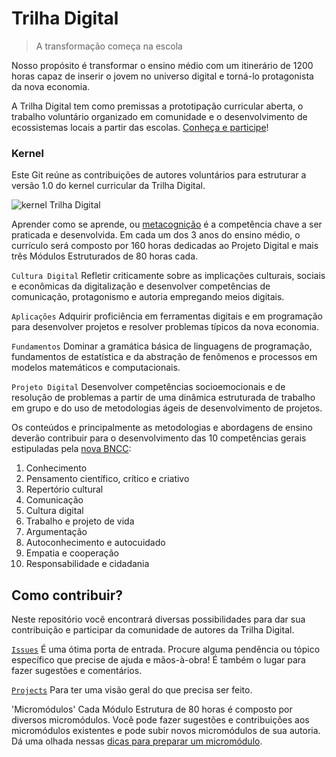 # Trilha Digital
> A transformação começa na escola

Nosso propósito é transformar o ensino médio com um itinerário de 1200 horas capaz de inserir o jovem no universo digital e torná-lo protagonista da nova economia.

A Trilha Digital tem como premissas a prototipação curricular aberta, o trabalho voluntário organizado em comunidade e o desenvolvimento de ecossistemas locais a partir das escolas. [Conheça e participe](https://www.canva.com/design/DADeDqLa6MQ/bBgCNGM6knhY0TXNUCbwgw/view?website#2:trilha-digital:6)!

### Kernel

Este Git reúne as contribuições de autores voluntários para estruturar a versão 1.0 do kernel curricular da Trilha Digital.

![kernel Trilha Digital](https://github.com/mauro-zac/Trilha-Digital/blob/master/Trilha%20Digital.jpg)

Aprender como se aprende, ou [metacognição](https://en.wikipedia.org/wiki/Metacognition) é a competência chave a ser praticada e desenvolvida. Em cada um dos 3 anos do ensino médio, o currículo será composto por 160 horas dedicadas ao Projeto Digital e mais três Módulos Estruturados de 80 horas cada.

`Cultura Digital` Refletir criticamente sobre as implicações culturais, sociais e econômicas da digitalização e desenvolver competências de comunicação, protagonismo e autoria empregando meios digitais. 

`Aplicações` Adquirir proficiência em ferramentas digitais e em programação para desenvolver projetos e resolver problemas típicos da nova economia.

`Fundamentos` Dominar a gramática básica de linguagens de programação, fundamentos de estatística e da abstração de fenômenos e processos em modelos matemáticos e computacionais.

`Projeto Digital` Desenvolver competências socioemocionais e de resolução de problemas a partir de uma dinâmica estruturada de trabalho em grupo e do uso de metodologias ágeis de desenvolvimento de projetos.

Os conteúdos e principalmente as metodologias e abordagens de ensino deverão contribuir para o desenvolvimento das 10 competências gerais estipuladas pela [nova BNCC](http://porvir.org/entenda-10-competencias-gerais-orientam-base-nacional-comum-curricular/):

1. Conhecimento
1. Pensamento científico, crítico e criativo
1. Repertório cultural
1. Comunicação
1. Cultura digital
1. Trabalho e projeto de vida
1. Argumentação
1. Autoconhecimento e autocuidado
1. Empatia e cooperação
1. Responsabilidade e cidadania

## Como contribuir?

Neste repositório você encontrará diversas possibilidades para dar sua contribuição e participar da comunidade de autores da Trilha Digital.

[`Issues`](https://github.com/mauro-zac/Trilha-Digital/issues) É uma ótima porta de entrada. Procure alguma pendência ou tópico específico que precise de ajuda e mãos-à-obra! É também o lugar para fazer sugestões e comentários.

[`Projects`](https://github.com/mauro-zac/Trilha-Digital/projects) Para ter uma visão geral do que precisa ser feito.

'Micromódulos' Cada Módulo Estrutura de 80 horas é composto por diversos micromódulos. Você pode fazer sugestões e contribuições aos micromódulos existentes e pode subir novos micromódulos de sua autoria. Dá uma olhada nessas [dicas para preparar um micromódulo](https://github.com/mauro-zac/Trilha-Digital/blob/master/módulos/micromodulos.md). 


